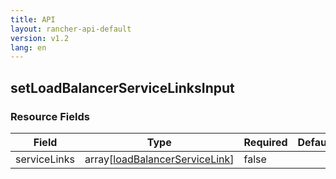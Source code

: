 ```yaml
---
title: API
layout: rancher-api-default
version: v1.2
lang: en
---
```


## setLoadBalancerServiceLinksInput





### Resource Fields

Field | Type | Required | Default | Description
---|---|---|---|---
serviceLinks | array[[loadBalancerServiceLink]({{site.baseurl}}/rancher/{{page.version}}/{{page.lang}}/api/api-resources/loadBalancerServiceLink/)] | false |  | 

